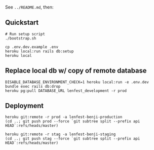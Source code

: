 See `../README.md`, then:

## Quickstart

```
# Run setup script
./bootstrap.sh

cp .env.dev.example .env
heroku local:run rails db:setup
heroku local
```

## Replace local db w/ copy of remote database

```
DISABLE_DATABASE_ENVIRONMENT_CHECK=1 heroku local:run -e .env.dev bundle exec rails db:drop
heroku pg:pull DATABASE_URL lenfest_development -r prod
```

## Deployment

```
heroku git:remote -r prod -a lenfest-benji-production
(cd ..; git push prod --force `git subtree split --prefix api HEAD`:refs/heads/master)

heroku git:remote -r stag -a lenfest-benji-staging
(cd ..; git push stag --force `git subtree split --prefix api HEAD`:refs/heads/master)
```
